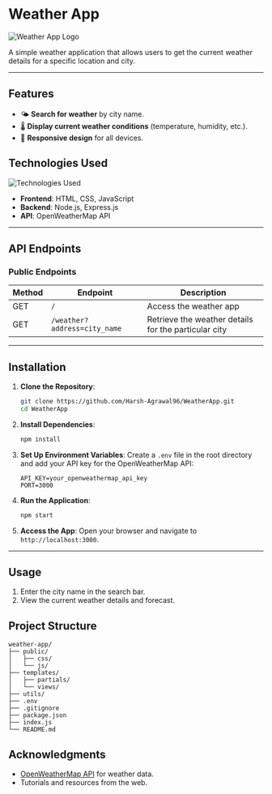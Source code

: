 # Weather App

![Weather App Logo](https://via.placeholder.com/150?text=Weather+App+Logo)

A simple weather application that allows users to get the current weather details for a specific location and city.

---

## Features

- 🌤️ **Search for weather** by city name.
- 🌡️ **Display current weather conditions** (temperature, humidity, etc.).
- 📱 **Responsive design** for all devices.

## Technologies Used

![Technologies Used](https://via.placeholder.com/500x100?text=HTML+CSS+JavaScript+Node.js+Express.js+MongoDB)

- **Frontend**: HTML, CSS, JavaScript
- **Backend**: Node.js, Express.js
- **API**: OpenWeatherMap API

---

## API Endpoints

### **Public Endpoints**
| Method    | Endpoint                      |  Description                                            |
|-----------|-------------------------------|---------------------------------------------------------|
| GET       | `/`                           |  Access the weather app                                 |
| GET       | `/weather?address=city_name`  |  Retrieve the weather details for the particular city   |

---

## Installation

1. **Clone the Repository**:
   ```bash
   git clone https://github.com/Harsh-Agrawal96/WeatherApp.git
   cd WeatherApp
   ```

2. **Install Dependencies**:
   ```bash
   npm install
   ```

3. **Set Up Environment Variables**:
   Create a `.env` file in the root directory and add your API key for the OpenWeatherMap API:
   ```env
   API_KEY=your_openweathermap_api_key
   PORT=3000
   ```

4. **Run the Application**:
   ```bash
   npm start
   ```

5. **Access the App**:
   Open your browser and navigate to `http://localhost:3000`.

---

## Usage

1. Enter the city name in the search bar.
2. View the current weather details and forecast.

## Project Structure

```
weather-app/
├── public/
│   ├── css/
│   └── js/
├── templates/
│   ├── partials/
│   └── views/
├── utils/
├── .env
├── .gitignore
├── package.json
├── index.js
└── README.md
```

## Acknowledgments

- [OpenWeatherMap API](https://openweathermap.org/api) for weather data.
- Tutorials and resources from the web.
